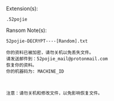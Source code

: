 Extension(s): 
```
.52pojie
```
Ransom Note(s): 
```
52pojie-DECRYPT----[Random].txt
```
```
你的资料已被加密，请勿关机以免丢失文件。
请发送邮件到：52pojie_mail@protonmail.com
恢复你的资料。
你的机器码为: MACHINE_ID



注意：请勿关机和修改文件，以免影响恢复文件。
```
